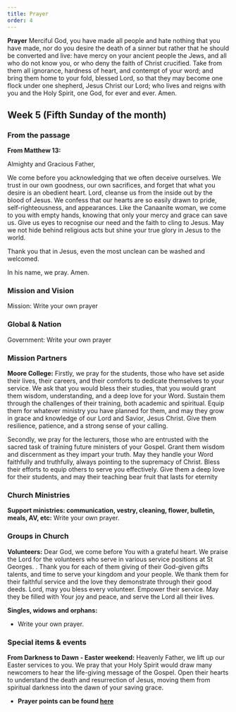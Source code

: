 ```yaml
---
title: Prayer
order: 4
---
```

**Prayer**
Merciful God, you have made all people and hate nothing that you have made, nor do you desire the death of a sinner but rather that he should be converted and live: have mercy on your ancient people the Jews, and all who do not know you, or who deny the faith of Christ crucified. Take from them all ignorance, hardness of heart, and contempt of your word; and bring them home to your fold, blessed Lord, so that they may become one flock under one shepherd, Jesus Christ our Lord; who lives and reigns with you and the Holy Spirit, one God, for ever and ever. Amen.



## Week 5 (Fifth Sunday of the month)

### From the passage ###
**From Matthew 13:**

Almighty and Gracious Father, 

We come before you acknowledging that we often deceive ourselves. We trust in our own goodness, our own sacrifices, and forget that what you desire is an obedient heart. Lord, cleanse us from the inside out by the blood of Jesus. We confess that our hearts are so easily drawn to pride, self-righteousness, and appearances. Like the Canaanite woman, we come to you with empty hands, knowing that only your mercy and grace can save us. Give us eyes to recognise our need and the faith to cling to Jesus. May we not hide behind religious acts but shine your true glory in Jesus to the world.

Thank you that in Jesus, even the most unclean can be washed and welcomed. 

In his name, we pray. Amen.

### Mission and Vision ###
Mission: Write your own prayer
  
### Global & Nation ###
Government: Write your own prayer

### Mission Partners ###
**Moore College:** Firstly, we pray for the students, those who have set aside their lives, their careers, and their comforts to dedicate themselves to your service. We ask that you would bless their studies, that you would grant them wisdom, understanding, and a deep love for your Word. Sustain them through the challenges of their training, both academic and spiritual. Equip them for whatever ministry you have planned for them, and may they grow in grace and knowledge of our Lord and Savior, Jesus Christ. Give them resilience, patience, and a strong sense of your calling.
  
Secondly, we pray for the lecturers, those who are entrusted with the sacred task of training future ministers of your Gospel. Grant them wisdom and discernment as they impart your truth. May they handle your Word faithfully and truthfully, always pointing to the supremacy of Christ. Bless their efforts to equip others to serve you effectively. Give them a deep love for their students, and may their teaching bear fruit that lasts for eternity


### Church Ministries ###
**Support ministries: communication, vestry, cleaning, flower, bulletin, meals, AV, etc:**
Write your own prayer.

### Groups in Church ###
**Volunteers:**
Dear God, we come before You with a grateful heart. We praise the Lord for the volunteers who serve in various service positions at St Georges. . Thank you for each of them giving of their God-given gifts talents, and time to serve your kingdom and your people. We thank them for their faithful service and the love they demonstrate through their good deeds. Lord, may you bless every volunteer. Empower their service. May they be filled with Your joy and peace, and serve the Lord all their lives.


**Singles, widows and orphans:** 
- Write your own prayer.


### Special items & events ###
**From Darkness to Dawn - Easter weekend:**
Heavenly Father, we lift up our Easter services to you. We pray that your Holy Spirit would draw many newcomers to hear the life-giving message of the Gospel. Open their hearts to understand the death and resurrection of Jesus, moving them from spiritual darkness into the dawn of your saving grace. 



- **Prayer points can be found [here](https://stgeorgeshurstville.org.au/prayer)**
